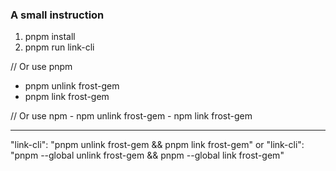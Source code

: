 ### A small instruction

1. pnpm install
2. pnpm run link-cli

  // Or use pnpm
  - pnpm unlink frost-gem
  - pnpm link frost-gem

  // Or use npm
	- npm unlink frost-gem
	- npm link frost-gem

---

"link-cli": "pnpm unlink frost-gem && pnpm link frost-gem"
  or
"link-cli": "pnpm --global unlink frost-gem && pnpm --global link frost-gem"